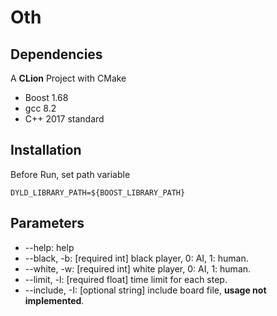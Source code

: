 # Oth

## Dependencies
A __CLion__ Project with CMake
* Boost 1.68
* gcc 8.2
* C++ 2017 standard

## Installation
Before Run, set path variable
```
DYLD_LIBRARY_PATH=${BOOST_LIBRARY_PATH} 
```

## Parameters
* --help: help
* --black, -b: [required int] black player, 0: AI, 1: human.
* --white, -w: [required int] white player, 0: AI, 1: human.
* --limit, -l: [required float] time limit for each step.
* --include, -I: [optional string] include board file, __usage not implemented__.
